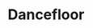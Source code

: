 ---
title: "Dancefloor"
type: "thumb"
weight: 7
draft: false
url_sml: "/images/illustration/dancefloor.jpg"
url_lge: "/images/illustration/dancefloor_lrg.jpg"
---